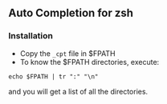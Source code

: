 ## Auto Completion for zsh

### Installation
* Copy the ```_cpt``` file in $FPATH
* To know the $FPATH directories, execute:
```
echo $FPATH | tr ":" "\n"
```
and you will get a list of all the directories.
